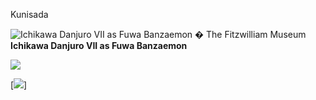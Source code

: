 Kunisada

![Ichikawa Danjuro VII as Fuwa Banzaemon ](kunisada/Part%20III/P.474-1937.jpg)
� The Fitzwilliam Museum **Ichikawa Danjuro VII as Fuwa Banzaemon**


[![](../backgrounds/back/backward.gif)](kunp475474htm.htm)


[![](../backgrounds/back/forward.gif)]
